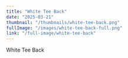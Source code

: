 ```yaml
---
title: "White Tee Back"
date: "2025-03-21"
thumbnail: "/thumbnails/white-tee-back.png"
fullImage: "/images/white-tee-back-full.png"
link: "/full-image/white-tee-back"
---
```

White Tee Back